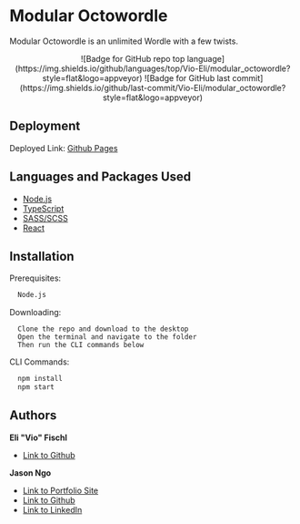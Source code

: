 # Modular Octowordle

Modular Octowordle is an unlimited Wordle with a few twists.

<p style="text-align: center;">
  ![Badge for GitHub repo top language](https://img.shields.io/github/languages/top/Vio-Eli/modular_octowordle?style=flat&logo=appveyor) ![Badge for GitHub last commit](https://img.shields.io/github/last-commit/Vio-Eli/modular_octowordle?style=flat&logo=appveyor)
</p>

## Deployment

Deployed Link: [Github Pages](https://vio-eli.github.io/modular_octowordle/)
## Languages and Packages Used
- [Node.js](https://nodejs.org/en/)
- [TypeScript](https://www.npmjs.com/package/typescript)
- [SASS/SCSS](https://www.npmjs.com/package/sass)
- [React](https://www.npmjs.com/package/react)

## Installation

Prerequisites:
```bash
  Node.js
```
Downloading:
```
  Clone the repo and download to the desktop
  Open the terminal and navigate to the folder
  Then run the CLI commands below
```
CLI Commands:
```bash
  npm install 
  npm start
```
    
## Authors

**Eli "Vio" Fischl** 

- [Link to Github](https://github.com/Vio-Eli)

**Jason Ngo** 

- [Link to Portfolio Site](https://jsncorn.github.io/react-portfolio/)
- [Link to Github](https://github.com/jsncorn)
- [Link to LinkedIn](https://www.linkedin.com/in/jason-khoa-ngo/)

